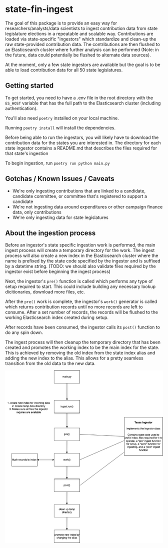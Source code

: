 # state-fin-ingest
The goal of this package is to provide an easy way for researchers/analysts/data scientists to ingest contribution data from state legislature elections in a repeatable and scalable way.
Contributions are loaded via state-specific "ingestors" which standardize and clean-up the raw state-provided contribution data. The contributions are then flushed to an Elasticsearch cluster where further analysis can be performed (Note: in the future, data could potentially be flushed to alternate data sources).

At the moment, only a few state ingestors are available but the goal is to be able to load contribution data for all 50 state legislatures.

## Getting started
To get started, you need to have a .env file in the root directory with the `ES_HOST` variable that has the full path to the Elasticsearch cluster (including authentication).

You'll also need `poetry` installed on your local machine.

Running `poetry install` will install the dependencies.

Before being able to run the ingestors, you will likely have to download the contribution data for the states you are interested in. The directory for each state ingestor contains a README.md that describes the files required for that state's ingestion

To begin ingestion, run `poetry run python main.py`

## Gotchas / Known Issues / Caveats
* We're only ingesting contributions that are linked to a candidate, candidate committee, or committee that's registered to support a candidate
* We're not ingesting data around expenditures or other campaign finance data, only contributions
* We're only ingesting data for state legislatures

## About the ingestion process
Before an ingestor's state specific ingestion work is performed, the main ingest process will create a temporary directory for the work. The ingest process will also create a new index in the Elasticsearch cluster where the name is prefixed by the state code specified by the ingestor and is suffixed by a datetime string. (TODO: we should also validate files required by the ingestor exist before beginning the ingest process)

Next, the ingestor's `pre()` function is called which performs any type of setup required to start. This could include building any necessary lookup dicitionaries, download more files, etc. 

After the `pre()` work is complete, the ingestor's `work()` generator is called which returns contribution records until no more records are left to consume. After a set number of records, the records will be flushed to the working Elasticsearch index created during setup.

After records have been consumed, the ingestor calls its `post()` function to do any spin down.

The ingest process will then cleanup the temporary directory that has been created and promotes the working index to be the main index for the state. This is achieved by removing the old index from the state index alias and adding the new index to the alias. This allows for a pretty seamless transition from the old data to the new data.

![](flow.png)
